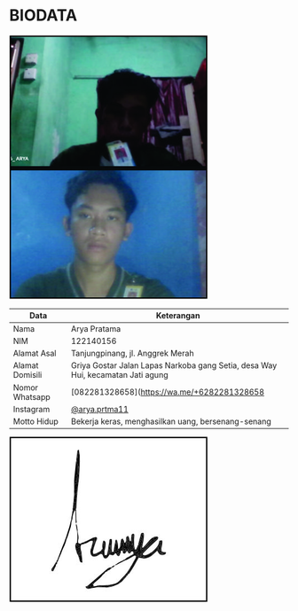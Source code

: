 # BIODATA

![Foto](156_foto.jpg)

| Data            | Keterangan |
| --------------- | ------------- |
| Nama            | Arya Pratama |
| NIM             | 122140156 |
| Alamat Asal     | Tanjungpinang, jl. Anggrek Merah |
| Alamat Domisili | Griya Gostar Jalan Lapas Narkoba gang Setia, desa Way Hui, kecamatan Jati agung |
| Nomor Whatsapp  | [082281328658](https://wa.me/+6282281328658 |
| Instagram       | [@arya.prtma11](https://instagram.com/arya.prtma11) |
| Motto Hidup     | Bekerja keras, menghasilkan uang, bersenang-senang |

![TTD](156_ttd.jpg)
